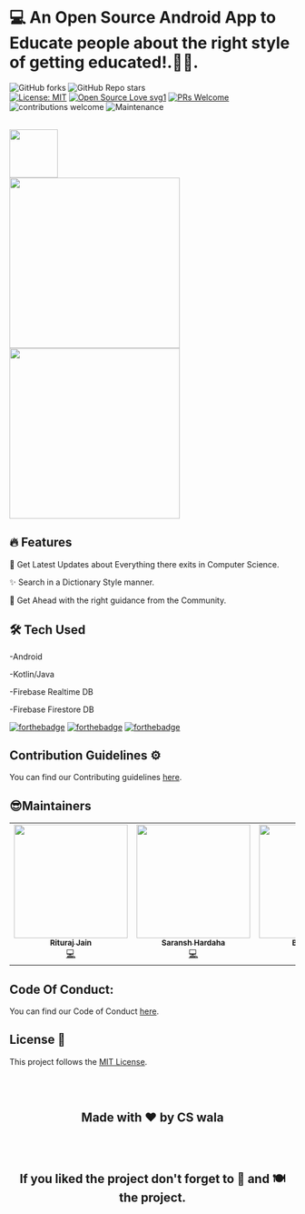 
# 💻 An Open Source Android App to Educate people about the right style of getting educated!.📰🔥.

![GitHub forks](https://img.shields.io/github/forks/CSwala/CSwala-website) 
![GitHub Repo stars](https://img.shields.io/github/stars/CSwala/CSwala-website)
<br>
[![License: MIT](https://img.shields.io/badge/License-MIT-yellow.svg)](https://opensource.org/licenses/MIT) 
[![Open Source Love svg1](https://badges.frapsoft.com/os/v1/open-source.svg?v=103)](https://github.com/ellerbrock/open-source-badges/) 
[![PRs Welcome](https://img.shields.io/badge/PRs-welcome-brightgreen.svg?style=flat-square)](http://makeapullrequest.com) 
![contributions welcome](https://img.shields.io/static/v1.svg?label=Contributions&message=Welcome&color=0059b3&style=flat-square) 
![Maintenance](https://img.shields.io/maintenance/yes/2021)

<br>
<a href='https://play.google.com/store/apps/details?id=com.cswala.android'><img align='center' height='85' src='https://play.google.com/intl/en_us/badges/static/images/badges/en_badge_web_generic.png'></a>
<br>
<img align='center' height="300" src='https://github.com/CSwala/CSwala-android/blob/main/images/1.png'>
<img align='center' height="300" src='https://github.com/CSwala/CSwala-android/blob/main/images/2.png'>
<br>





## 🔥 Features

📰 Get Latest Updates about Everything there exits in Computer Science.

✨ Search in a Dictionary Style manner.

🚀 Get Ahead with the right guidance from the Community.

## 🛠 Tech Used

-Android

-Kotlin/Java

-Firebase Realtime DB

-Firebase Firestore DB

[![forthebadge](https://forthebadge.com/images/badges/built-by-developers.svg)](https://forthebadge.com)
[![forthebadge](https://forthebadge.com/images/badges/uses-git.svg)](https://forthebadge.com)
[![forthebadge](https://forthebadge.com/images/badges/built-with-love.svg)](https://forthebadge.com)



## Contribution Guidelines ⚙️
You can find our Contributing guidelines [here](https://github.com/CSwala/CSwala-android/blob/main/CONTRIBUTING.md).

## 😎Maintainers
<table>
  <tbody><tr>
    <td align="center"><a href="https://github.com/riturajjain2000"><img alt="" src="https://avatars.githubusercontent.com/riturajjain2000" width="200px;"><br><sub><b> Rituraj Jain </b></sub></a><br><a href="https://github.com/CSwala/CSwala-android/commits?author=riturajjain2000" title="Code">💻 </a></td> </a></td>
    <td align="center"><a href="https://github.com/5tupidbrain"><img alt="" src="https://avatars.githubusercontent.com/5tupidbrain" width="200px;"><br><sub><b> Saransh Hardaha </b></sub></a><br><a href="https://github.com/CSwala/CSwala-android/commits?author=5tupidbrain" title="Code">💻 </a></td> </a></td>
    <td align="center"><a href="https://github.com/Bharat155"><img alt="" src="https://avatars.githubusercontent.com/Bharat155" width="200px;"><br><sub><b> Bharat Ahuja </b></sub></a><br><a href="https://github.com/CSwala/CSwala-android/commits?author=Bharat155" title="Code">💻 </a></td> </a></td>
     
    
  </tr>
</tbody></table>

## Code Of Conduct:

You can find our Code of Conduct [here](https://github.com/CSwala/CSwala-android/blob/main/CODE_OF_CONDUCT.md).

## License 📝 

This project follows the [MIT License](https://choosealicense.com/licenses/mit/).



<br>
<br>
<h2 align="center">Made with ❤ by CS wala</h2>

<br>
<br> 
<h2 align="center">If you liked the project don't forget to 🌟 and 🍽 the project.</h2>
